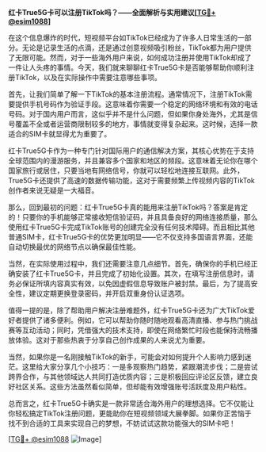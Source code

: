 **红卡True5G卡可以注册TikTok吗？——全面解析与实用建议[[TG💪+ @esim1088](https://t.me/s/esim1088)]**

在这个信息爆炸的时代，短视频平台如TikTok已经成为了许多人日常生活的一部分。无论是记录生活的点滴，还是通过创意视频吸引粉丝，TikTok都为用户提供了无限可能。然而，对于一些海外用户来说，如何成功注册并使用TikTok却成了一件让人头疼的事情。今天，我们就来聊聊红卡True5G卡是否能够帮助你顺利注册TikTok，以及在实际操作中需要注意哪些事项。

首先，让我们简单了解一下TikTok的基本注册流程。通常情况下，注册TikTok需要提供手机号码作为验证手段。这意味着你需要一个稳定的网络环境和有效的电话号码。对于国内用户而言，这似乎并不是什么问题，但如果你身处海外，尤其是信号覆盖不全或者运营商限制较多的地方，事情就变得复杂起来。这时候，选择一款适合的SIM卡就显得尤为重要了。

红卡True5G卡作为一种专门针对国际用户的通信解决方案，其核心优势在于支持全球范围内的漫游服务，并且兼容多个国家和地区的频段。这意味着无论你在哪个国家旅行或居住，只要当地有网络信号，你就可以轻松地连接互联网。此外，True5G卡还提供了高速的数据传输功能，这对于需要频繁上传视频内容的TikTok创作者来说无疑是一大福音。

那么，回到最初的问题：红卡True5G卡真的能用来注册TikTok吗？答案是肯定的！只要你的手机能够正常接收短信验证码，并且具备良好的网络连接质量，那么使用红卡True5G卡完成TikTok账号的创建完全没有任何技术障碍。而且相比其他普通SIM卡，红卡True5G卡的优势更加明显——它不仅支持多国语言界面，还能自动切换最优的网络节点以确保最佳性能。

当然，在实际使用过程中，我们还需要注意几点细节。首先，确保你的手机已经正确安装了红卡True5G卡，并且完成了初始化设置。其次，在填写注册信息时，请务必保证所填内容真实有效，以免因虚假信息导致账户被封禁。最后，为了提高安全性，建议定期更换登录密码，并开启双重身份认证选项。

值得一提的是，除了帮助用户解决注册难题外，红卡True5G卡还为广大TikTok爱好者提供了诸多便利。例如，它可以帮助你随时随地观看高清直播、参与热门挑战赛等互动活动；同时，凭借强大的技术支持，即使在网络繁忙时段也能保持流畅播放体验。这对于那些热衷于分享自己创作成果的人来说尤为重要。

当然，如果你是一名刚接触TikTok的新手，可能会对如何提升个人影响力感到迷茫。这里给大家分享几个小技巧：一是多观察热门趋势，紧跟潮流步伐；二是尝试跨界合作，与其他领域达人共同打造优质内容；三是积极回应评论区反馈，建立良好社区关系。这些方法虽然看似简单，但却能有效增强账号活跃度及用户粘性。

总而言之，红卡True5G卡确实是一款非常适合海外用户的理想选择。它不仅能让你轻松搞定TikTok注册问题，更能助你在短视频领域大展拳脚。如果你正苦恼于找不到合适的工具来实现自己的梦想，不妨试试这款功能强大的SIM卡吧！

[[TG💪+ @esim1088](https://t.me/s/esim1088) ![Image](https://i.postimg.cc/4NQfJmqS/Snipaste-2025-05-13-00-14-12.png)]